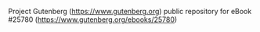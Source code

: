 Project Gutenberg (https://www.gutenberg.org) public repository for eBook #25780 (https://www.gutenberg.org/ebooks/25780)
